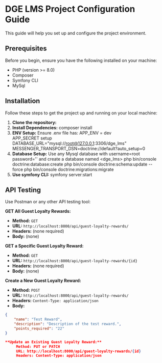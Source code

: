 # DGE LMS Project Configuration Guide

 This guide will help you set up and configure the project environment.

## Prerequisites

Before you begin, ensure you have the following installed on your machine:

- PHP (version >= 8.0)
- Composer
- Symfony CLI
- MySql

## Installation

Follow these steps to get the project up and running on your local machine:

1. **Clone the repository:**
2. **Install Dependencies:** composer install
3. **ENV Setup:** 
Ensure .env file has: APP_ENV = dev  
                      APP_SECRET setup
                      DATABASE_URL="mysql://root@127.0.0.1:3306/dge_lms"
                      MESSENGER_TRANSPORT_DSN=doctrine://default?auto_setup=0
4. **Database Setup:** Use any Mysql database with username=root password='' and create a database named <dge_lms>
                       php bin/console doctrine:database:create
                       php bin/console doctrine:schema:update --force
                       php bin/console doctrine:migrations:migrate
5. **Use symfony CLI:** symfony server:start


## API Testing

Use Postman or any other API testing tool: 

**GET All Guest Loyalty Rewards:**

- **Method:** `GET`
- **URL:** `http://localhost:8000/api/guest-loyalty-rewards/`
- **Headers:** (none required)
- **Body:** (none)

**GET a Specific Guest Loyalty Reward:**

- **Method:** `GET`
- **URL:** `http://localhost:8000/api/guest-loyalty-rewards/{id}`
- **Headers:** (none required)
- **Body:** (none)

**Create a New Guest Loyalty Reward:**

- **Method:** `POST`
- **URL:** `http://localhost:8000/api/guest-loyalty-rewards/`
- **Headers:** `Content-Type: application/json`
- **Body:**
```json
{
    "name": "Test Reward",
    "description": "Description of the test reward.",
    "points_required": "22"
}

**Update an Existing Guest Loyalty Reward:**
     Method: PUT or PATCH
     URL: http://localhost:8000/api/guest-loyalty-rewards/{id}
     Headers: Content-Type: application/json
